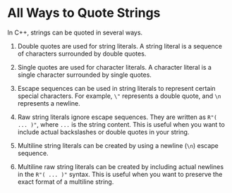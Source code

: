 # All Ways to Quote Strings
In C++, strings can be quoted in several ways. 

1. Double quotes are used for string literals. A string literal is a sequence of characters surrounded by double quotes. 

2. Single quotes are used for character literals. A character literal is a single character surrounded by single quotes.

3. Escape sequences can be used in string literals to represent certain special characters. For example, `\"` represents a double quote, and `\n` represents a newline.

4. Raw string literals ignore escape sequences. They are written as `R"( ... )"`, where `...` is the string content. This is useful when you want to include actual backslashes or double quotes in your string.

5. Multiline string literals can be created by using a newline (`\n`) escape sequence.

6. Multiline raw string literals can be created by including actual newlines in the `R"( ... )"` syntax. This is useful when you want to preserve the exact format of a multiline string.
